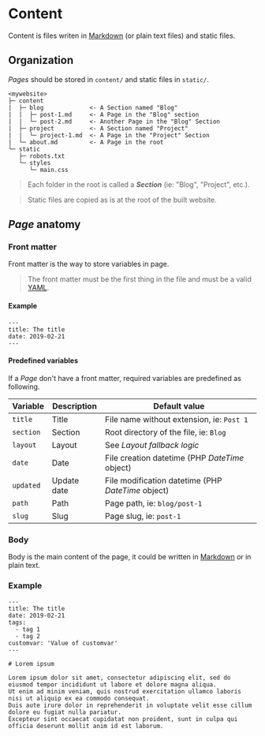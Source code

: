 <!--
description: "How to create content and how to organize it."
alias: [documentation/pages, documentation/content-organization]
-->

# Content

Content is files writen in [Markdown](https://daringfireball.net/projects/markdown/) (or plain text files) and static files.

## Organization

_Pages_ should be stored in `content/` and static files in `static/`.

```text
<mywebsite>
├─ content
|  ├─ blog             <- A Section named "Blog"
|  |  ├─ post-1.md     <- A Page in the "Blog" section
|  |  └─ post-2.md     <- Another Page in the "Blog" Section
|  ├─ project          <- A Section named "Project"
|  |  └─ project-1.md  <- A Page in the "Project" Section
|  └─ about.md         <- A Page in the root
└─ static
   ├─ robots.txt
   └─ styles
      └─ main.css
```

> Each folder in the root is called a **_Section_** (ie: "Blog", "Project", etc.).

> Static files are copied as is at the root of the built website.

## _Page_ anatomy

### Front matter

Front matter is the way to store variables in page.

> The front matter must be the first thing in the file and must be a valid [YAML](https://en.wikipedia.org/wiki/YAML).

#### Example

```text
---
title: The title
date: 2019-02-21
---
```

#### Predefined variables

If a _Page_ don't have a front matter, required variables are predefined as following.

| Variable    | Description | Default value                                      |
| ----------- | ----------- | ---------------------------------------------------|
| `title`     | Title       | File name without extension, ie: `Post 1`          |
| `section`   | Section     | Root directory of the file, ie: `Blog`             |
| `layout`    | Layout      | See _Layout fallback logic_                        |
| `date`      | Date        | File creation datetime (PHP _DateTime_ object)     |
| `updated`   | Update date | File modification datetime (PHP _DateTime_ object) |
| `path`      | Path        | Page path, ie: `blog/post-1`                       |
| `slug`      | Slug        | Page slug, ie: `post-1`                            |

### Body

Body is the main content of the page, it could be written in [Markdown](http://daringfireball.net/projects/markdown/syntax) or in plain text.

### Example

```text
---
title: The title
date: 2019-02-21
tags:
  - tag 1
  - tag 2
customvar: 'Value of customvar'
---

# Lorem ipsum

Lorem ipsum dolor sit amet, consectetur adipiscing elit, sed do eiusmod tempor incididunt ut labore et dolore magna aliqua.
Ut enim ad minim veniam, quis nostrud exercitation ullamco laboris nisi ut aliquip ex ea commodo consequat.
Duis aute irure dolor in reprehenderit in voluptate velit esse cillum dolore eu fugiat nulla pariatur.
Excepteur sint occaecat cupidatat non proident, sunt in culpa qui officia deserunt mollit anim id est laborum.
```
